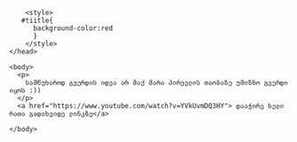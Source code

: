 <!DOCTYPE html>
<html lang="en">
  <head>
        <title id="tiitlee">qristines gverdi</title>
        <meta charset="utf-8">
    
        <style>
       #tiitle{
          background-color:red
          }
        </style>
    </head>
  
    <body>
      <p>
        სამწუხაროდ გვერდის იდეა არ მაქ მარა პირველის თაობაზე უმიზნო გვერდი იყოს :))
      </p>
      <a href="https://www.youtube.com/watch?v=YVkUvmDQ3HY"> დააჭირე ხელი რათა გადახვიდე ლინკზე</a>
    
    </body>
</html>
